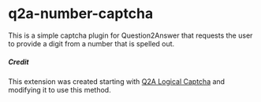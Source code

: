 q2a-number-captcha
==================

This is a simple captcha plugin for Question2Answer that requests the user to provide
a digit from a number that is spelled out.

##### Credit

This extension was created starting with [Q2A Logical Captcha] and modifying it to use
this method.

[Q2A Logical Captcha]: https://github.com/amiyasahu/q2a-logical-captcha